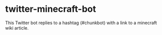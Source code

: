 # twitter-minecraft-bot
This Twitter bot replies to a hashtag (#chunkbot) with a link to a minecraft wiki article.
